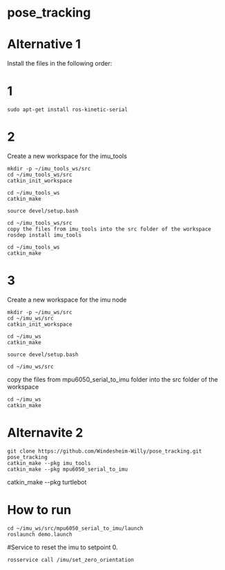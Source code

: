 # pose_tracking

# Alternative 1
Install the files in the following order:

# 1
```
sudo apt-get install ros-kinetic-serial
```
# 2

Create a new workspace for the imu_tools
```
mkdir -p ~/imu_tools_ws/src
cd ~/imu_tools_ws/src
catkin_init_workspace
```
```
cd ~/imu_tools_ws
catkin_make
```
```
source devel/setup.bash
```
```
cd ~/imu_tools_ws/src
copy the files from imu_tools into the src folder of the workspace
rosdep install imu_tools
```
```
cd ~/imu_tools_ws
catkin_make
```

# 3

Create a new workspace for the imu node
```
mkdir -p ~/imu_ws/src
cd ~/imu_ws/src
catkin_init_workspace
```
```
cd ~/imu_ws
catkin_make
```
```
source devel/setup.bash
```
```
cd ~/imu_ws/src
```
copy the files from mpu6050_serial_to_imu folder into the src folder of the workspace
```
cd ~/imu_ws
catkin_make
```

# Alternavite 2


```
git clone https://github.com/Windesheim-Willy/pose_tracking.git pose_tracking
catkin_make --pkg imu_tools
catkin_make --pkg mpu6050_serial_to_imu
```

catkin_make --pkg turtlebot

# How to run
```
cd ~/imu_ws/src/mpu6050_serial_to_imu/launch
roslaunch demo.launch
```

#Service to reset the imu to setpoint 0.
```
rosservice call /imu/set_zero_orientation
```
